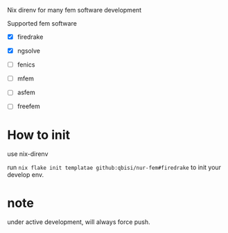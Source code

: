 Nix direnv for many fem software development

Supported fem software

- [x] firedrake
- [x] ngsolve
- [ ] fenics
- [ ] mfem
- [ ] asfem
- [ ] freefem


# How to init
use nix-direnv

run `nix flake init templatae github:qbisi/nur-fem#firedrake` to init your develop env.

# note
under active development, will always force push.
